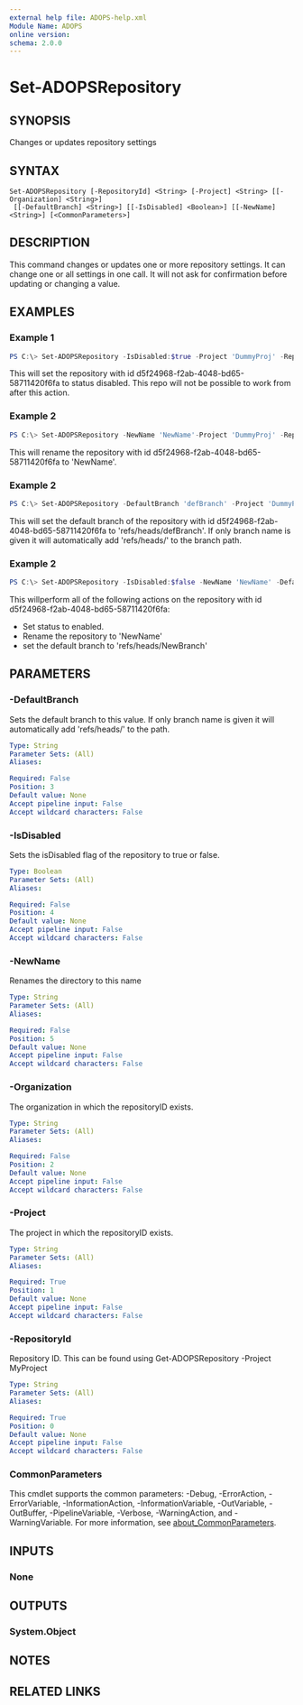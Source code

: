 ```yaml
---
external help file: ADOPS-help.xml
Module Name: ADOPS
online version:
schema: 2.0.0
---
```


# Set-ADOPSRepository

## SYNOPSIS
Changes or updates repository settings

## SYNTAX

```
Set-ADOPSRepository [-RepositoryId] <String> [-Project] <String> [[-Organization] <String>]
 [[-DefaultBranch] <String>] [[-IsDisabled] <Boolean>] [[-NewName] <String>] [<CommonParameters>]
```

## DESCRIPTION
This command changes or updates one or more repository settings.
It can change one or all settings in one call.
It will not ask for confirmation before updating or changing a value.

## EXAMPLES

### Example 1
```powershell
PS C:\> Set-ADOPSRepository -IsDisabled:$true -Project 'DummyProj' -RepositoryId 'd5f24968-f2ab-4048-bd65-58711420f6fa'
```

This will set the repository with id d5f24968-f2ab-4048-bd65-58711420f6fa to status disabled.
This repo will not be possible to work from after this action.

### Example 2
```powershell
PS C:\> Set-ADOPSRepository -NewName 'NewName'-Project 'DummyProj' -RepositoryId 'd5f24968-f2ab-4048-bd65-58711420f6fa'
```

This will rename the repository with id d5f24968-f2ab-4048-bd65-58711420f6fa to 'NewName'.

### Example 2
```powershell
PS C:\> Set-ADOPSRepository -DefaultBranch 'defBranch' -Project 'DummyProj' -RepositoryId 'd5f24968-f2ab-4048-bd65-58711420f6fa'
```

This will set the default branch of the repository with id d5f24968-f2ab-4048-bd65-58711420f6fa to 'refs/heads/defBranch'.
If only branch name is given it will automatically add 'refs/heads/' to the branch path.

### Example 2
```powershell
PS C:\> Set-ADOPSRepository -IsDisabled:$false -NewName 'NewName' -DefaultBranch 'refs/heads/NewBranch' -Project 'DummyProj' -RepositoryId 'd5f24968-f2ab-4048-bd65-58711420f6fa'
```

This willperform all of the following actions on the repository with id d5f24968-f2ab-4048-bd65-58711420f6fa:
- Set status to enabled.
- Rename the repository to 'NewName'
- set the default branch to 'refs/heads/NewBranch'

## PARAMETERS

### -DefaultBranch
Sets the default branch to this value. If only branch name is given it will automatically add 'refs/heads/' to the path.

```yaml
Type: String
Parameter Sets: (All)
Aliases:

Required: False
Position: 3
Default value: None
Accept pipeline input: False
Accept wildcard characters: False
```

### -IsDisabled
Sets the isDisabled flag of the repository to true or false.

```yaml
Type: Boolean
Parameter Sets: (All)
Aliases:

Required: False
Position: 4
Default value: None
Accept pipeline input: False
Accept wildcard characters: False
```

### -NewName
Renames the directory to this name

```yaml
Type: String
Parameter Sets: (All)
Aliases:

Required: False
Position: 5
Default value: None
Accept pipeline input: False
Accept wildcard characters: False
```

### -Organization
The organization in which the repositoryID exists.

```yaml
Type: String
Parameter Sets: (All)
Aliases:

Required: False
Position: 2
Default value: None
Accept pipeline input: False
Accept wildcard characters: False
```

### -Project
The project in which the repositoryID exists.

```yaml
Type: String
Parameter Sets: (All)
Aliases:

Required: True
Position: 1
Default value: None
Accept pipeline input: False
Accept wildcard characters: False
```

### -RepositoryId
Repository ID. This can be found using Get-ADOPSRepository -Project MyProject

```yaml
Type: String
Parameter Sets: (All)
Aliases:

Required: True
Position: 0
Default value: None
Accept pipeline input: False
Accept wildcard characters: False
```

### CommonParameters
This cmdlet supports the common parameters: -Debug, -ErrorAction, -ErrorVariable, -InformationAction, -InformationVariable, -OutVariable, -OutBuffer, -PipelineVariable, -Verbose, -WarningAction, and -WarningVariable. For more information, see [about_CommonParameters](http://go.microsoft.com/fwlink/?LinkID=113216).

## INPUTS

### None

## OUTPUTS

### System.Object
## NOTES

## RELATED LINKS
